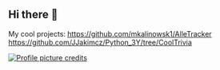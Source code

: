 ## Hi there 👋
My cool projects:
https://github.com/mkalinowsk1/AlleTracker
https://github.com/JJakimcz/Python_3Y/tree/CoolTrivia

[![Profile picture credits](https://img.shields.io/badge/PFP_credits-blue)](https://nataliebernard.com)
